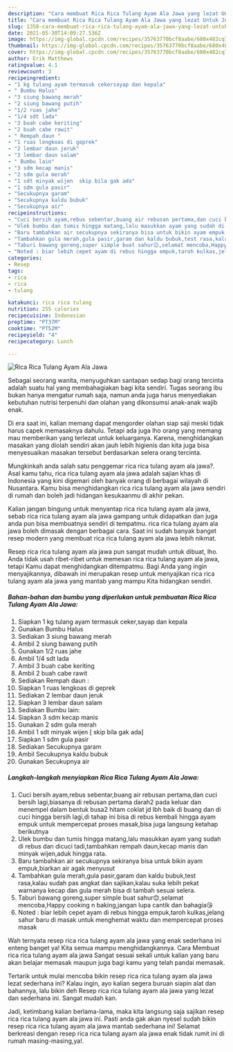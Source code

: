 ```yaml
---
description: "Cara membuat Rica Rica Tulang Ayam Ala Jawa yang lezat Untuk Jualan"
title: "Cara membuat Rica Rica Tulang Ayam Ala Jawa yang lezat Untuk Jualan"
slug: 1358-cara-membuat-rica-rica-tulang-ayam-ala-jawa-yang-lezat-untuk-jualan
date: 2021-05-30T14:09:27.536Z
image: https://img-global.cpcdn.com/recipes/35763770bcf8aabe/680x482cq70/rica-rica-tulang-ayam-ala-jawa-foto-resep-utama.jpg
thumbnail: https://img-global.cpcdn.com/recipes/35763770bcf8aabe/680x482cq70/rica-rica-tulang-ayam-ala-jawa-foto-resep-utama.jpg
cover: https://img-global.cpcdn.com/recipes/35763770bcf8aabe/680x482cq70/rica-rica-tulang-ayam-ala-jawa-foto-resep-utama.jpg
author: Erik Matthews
ratingvalue: 4.1
reviewcount: 3
recipeingredient:
- "1 kg tulang ayam termasuk cekersayap dan kepala"
- " Bumbu Halus"
- "3 siung bawang merah"
- "2 siung bawang putih"
- "1/2 ruas jahe"
- "1/4 sdt lada"
- "3 buah cabe keriting"
- "2 buah cabe rawit"
- " Rempah daun "
- "1 ruas lengkoas di geprek"
- "2 lembar daun jeruk"
- "3 lembar daun salam"
- " Bumbu lain"
- "3 sdm kecap manis"
- "2 sdm gula merah"
- "1 sdt minyak wijen  skip bila gak ada"
- "1 sdm gula pasir"
- "Secukupnya garam"
- "Secukupnya kaldu bubuk"
- "Secukupnya air"
recipeinstructions:
- "Cuci bersih ayam,rebus sebentar,buang air rebusan pertama,dan cuci bersih lagi,biasanya di rebusan pertama darah2 pada keluar dan menempel dalam bentuk busa2 hitam coklat jd lbh baik di buang dan di cuci hingga bersih lagi,di tahap ini bisa di rebus kembali hingga ayam empuk untuk mempercepat proses masak,bisa juga langsung ketahap berikutnya"
- "Ulek bumbu dan tumis hingga matang,lalu masukkan ayam yang sudah di rebus dan dicuci tadi,tambahkan rempah daun,kecap manis dan minyak wijen,aduk hingga rata."
- "Baru tambahkan air secukupnya sekiranya bisa untuk bikin ayam empuk,biarkan air agak menyusut"
- "Tambahkan gula merah,gula pasir,garam dan kaldu bubuk,test rasa,kalau sudah pas angkat dan sajikan,kalau suka lebih pekat warnanya kecap dan gula merah bisa di tambah sesuai selera."
- "Taburi bawang goreng,super simple buat sahur😊,selamat mencoba,Happy cooking n baking,jangan lupa cantik dan bahagia😘"
- "Noted : biar lebih cepet ayam di rebus hingga empuk,taroh kulkas,jelang sahur baru di masak untuk menghemat waktu dan mempercepat proses masak"
categories:
- Resep
tags:
- rica
- rica
- tulang

katakunci: rica rica tulang 
nutrition: 255 calories
recipecuisine: Indonesian
preptime: "PT37M"
cooktime: "PT52M"
recipeyield: "4"
recipecategory: Lunch

---
```



![Rica Rica Tulang Ayam Ala Jawa](https://img-global.cpcdn.com/recipes/35763770bcf8aabe/680x482cq70/rica-rica-tulang-ayam-ala-jawa-foto-resep-utama.jpg)

Sebagai seorang wanita, menyuguhkan santapan sedap bagi orang tercinta adalah suatu hal yang membahagiakan bagi kita sendiri. Tugas seorang ibu bukan hanya mengatur rumah saja, namun anda juga harus menyediakan kebutuhan nutrisi terpenuhi dan olahan yang dikonsumsi anak-anak wajib enak.

Di era  saat ini, kalian memang dapat mengorder olahan siap saji meski tidak harus capek memasaknya dahulu. Tetapi ada juga lho orang yang memang mau memberikan yang terlezat untuk keluarganya. Karena, menghidangkan masakan yang diolah sendiri akan jauh lebih higienis dan kita juga bisa menyesuaikan masakan tersebut berdasarkan selera orang tercinta. 



Mungkinkah anda salah satu penggemar rica rica tulang ayam ala jawa?. Asal kamu tahu, rica rica tulang ayam ala jawa adalah sajian khas di Indonesia yang kini digemari oleh banyak orang di berbagai wilayah di Nusantara. Kamu bisa menghidangkan rica rica tulang ayam ala jawa sendiri di rumah dan boleh jadi hidangan kesukaanmu di akhir pekan.

Kalian jangan bingung untuk menyantap rica rica tulang ayam ala jawa, sebab rica rica tulang ayam ala jawa gampang untuk didapatkan dan juga anda pun bisa membuatnya sendiri di tempatmu. rica rica tulang ayam ala jawa boleh dimasak dengan berbagai cara. Saat ini sudah banyak banget resep modern yang membuat rica rica tulang ayam ala jawa lebih nikmat.

Resep rica rica tulang ayam ala jawa pun sangat mudah untuk dibuat, lho. Anda tidak usah ribet-ribet untuk memesan rica rica tulang ayam ala jawa, tetapi Kamu dapat menghidangkan ditempatmu. Bagi Anda yang ingin menyajikannya, dibawah ini merupakan resep untuk menyajikan rica rica tulang ayam ala jawa yang mantab yang mampu Kita hidangkan sendiri.

<!--inarticleads1-->

##### Bahan-bahan dan bumbu yang diperlukan untuk pembuatan Rica Rica Tulang Ayam Ala Jawa:

1. Siapkan 1 kg tulang ayam termasuk ceker,sayap dan kepala
1. Gunakan  Bumbu Halus
1. Sediakan 3 siung bawang merah
1. Ambil 2 siung bawang putih
1. Gunakan 1/2 ruas jahe
1. Ambil 1/4 sdt lada
1. Ambil 3 buah cabe keriting
1. Ambil 2 buah cabe rawit
1. Sediakan  Rempah daun :
1. Siapkan 1 ruas lengkoas di geprek
1. Sediakan 2 lembar daun jeruk
1. Siapkan 3 lembar daun salam
1. Sediakan  Bumbu lain:
1. Siapkan 3 sdm kecap manis
1. Gunakan 2 sdm gula merah
1. Ambil 1 sdt minyak wijen [ skip bila gak ada]
1. Siapkan 1 sdm gula pasir
1. Sediakan Secukupnya garam
1. Ambil Secukupnya kaldu bubuk
1. Gunakan Secukupnya air




<!--inarticleads2-->

##### Langkah-langkah menyiapkan Rica Rica Tulang Ayam Ala Jawa:

1. Cuci bersih ayam,rebus sebentar,buang air rebusan pertama,dan cuci bersih lagi,biasanya di rebusan pertama darah2 pada keluar dan menempel dalam bentuk busa2 hitam coklat jd lbh baik di buang dan di cuci hingga bersih lagi,di tahap ini bisa di rebus kembali hingga ayam empuk untuk mempercepat proses masak,bisa juga langsung ketahap berikutnya
1. Ulek bumbu dan tumis hingga matang,lalu masukkan ayam yang sudah di rebus dan dicuci tadi,tambahkan rempah daun,kecap manis dan minyak wijen,aduk hingga rata.
1. Baru tambahkan air secukupnya sekiranya bisa untuk bikin ayam empuk,biarkan air agak menyusut
1. Tambahkan gula merah,gula pasir,garam dan kaldu bubuk,test rasa,kalau sudah pas angkat dan sajikan,kalau suka lebih pekat warnanya kecap dan gula merah bisa di tambah sesuai selera.
1. Taburi bawang goreng,super simple buat sahur😊,selamat mencoba,Happy cooking n baking,jangan lupa cantik dan bahagia😘
1. Noted : biar lebih cepet ayam di rebus hingga empuk,taroh kulkas,jelang sahur baru di masak untuk menghemat waktu dan mempercepat proses masak




Wah ternyata resep rica rica tulang ayam ala jawa yang enak sederhana ini enteng banget ya! Kita semua mampu menghidangkannya. Cara Membuat rica rica tulang ayam ala jawa Sangat sesuai sekali untuk kalian yang baru akan belajar memasak maupun juga bagi kamu yang telah pandai memasak.

Tertarik untuk mulai mencoba bikin resep rica rica tulang ayam ala jawa lezat sederhana ini? Kalau ingin, ayo kalian segera buruan siapin alat dan bahannya, lalu bikin deh Resep rica rica tulang ayam ala jawa yang lezat dan sederhana ini. Sangat mudah kan. 

Jadi, ketimbang kalian berlama-lama, maka kita langsung saja sajikan resep rica rica tulang ayam ala jawa ini. Pasti anda gak akan nyesel sudah bikin resep rica rica tulang ayam ala jawa mantab sederhana ini! Selamat berkreasi dengan resep rica rica tulang ayam ala jawa enak tidak rumit ini di rumah masing-masing,ya!.

